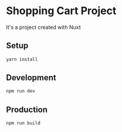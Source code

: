 # Shopping Cart Project
It's a project created with Nuxt

## Setup
```bash
yarn install
```

## Development
```bash
npm run dev
```

## Production
```bash
npm run build
```
